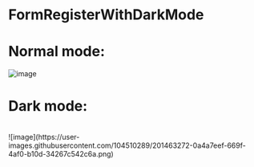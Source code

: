 # FormRegisterWithDarkMode

# Normal mode:
![image](https://user-images.githubusercontent.com/104510289/201463264-ded2ecad-49b0-4cb2-8f32-af474e5a37f1.png)

# Dark mode:
<br/>
![image](https://user-images.githubusercontent.com/104510289/201463272-0a4a7eef-669f-4af0-b10d-34267c542c6a.png)
